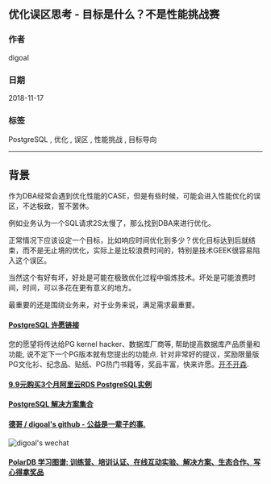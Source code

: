 ## 优化误区思考 - 目标是什么？不是性能挑战赛  
                                                                             
### 作者                                                                             
digoal                                                                             
                                                                             
### 日期                                                                             
2018-11-17                                                                         
                                                                             
### 标签                                                                             
PostgreSQL , 优化 , 误区 , 性能挑战 , 目标导向            
                                                                             
----                                                                             
                                                                             
## 背景   
  
作为DBA经常会遇到优化性能的CASE，但是有些时候，可能会进入性能优化的误区，不达极致，誓不罢休。  
  
例如业务认为一个SQL请求2S太慢了，那么找到DBA来进行优化。  
  
正常情况下应该设定一个目标，比如响应时间优化到多少？优化目标达到后就结束，而不是无止境的优化，实际上是比较浪费时间的，特别是技术GEEK很容易陷入这个误区。  
  
当然这个有好有坏，好处是可能在极致优化过程中锻炼技术。坏处是可能浪费时间，时间，可以多花在更有意义的地方。  
  
最重要的还是围绕业务来，对于业务来说，满足需求最重要。  
  
    
  
      
  
  
  
  
  
  
  
  
  
  
  
  
  
  
  
  
  
  
  
  
  
  
  
  
  
  
  
  
  
  
  
  
  
  
  
  
  
  
  
  
  
  
  
  
  
  
  
  
  
  
  
  
  
  
  
  
  
  
  
  
  
  
  
  
  
  
  
  
  
#### [PostgreSQL 许愿链接](https://github.com/digoal/blog/issues/76 "269ac3d1c492e938c0191101c7238216")
您的愿望将传达给PG kernel hacker、数据库厂商等, 帮助提高数据库产品质量和功能, 说不定下一个PG版本就有您提出的功能点. 针对非常好的提议，奖励限量版PG文化衫、纪念品、贴纸、PG热门书籍等，奖品丰富，快来许愿。[开不开森](https://github.com/digoal/blog/issues/76 "269ac3d1c492e938c0191101c7238216").  
  
  
#### [9.9元购买3个月阿里云RDS PostgreSQL实例](https://www.aliyun.com/database/postgresqlactivity "57258f76c37864c6e6d23383d05714ea")
  
  
#### [PostgreSQL 解决方案集合](https://yq.aliyun.com/topic/118 "40cff096e9ed7122c512b35d8561d9c8")
  
  
#### [德哥 / digoal's github - 公益是一辈子的事.](https://github.com/digoal/blog/blob/master/README.md "22709685feb7cab07d30f30387f0a9ae")
  
  
![digoal's wechat](../pic/digoal_weixin.jpg "f7ad92eeba24523fd47a6e1a0e691b59")
  
  
#### [PolarDB 学习图谱: 训练营、培训认证、在线互动实验、解决方案、生态合作、写心得拿奖品](https://www.aliyun.com/database/openpolardb/activity "8642f60e04ed0c814bf9cb9677976bd4")
  
